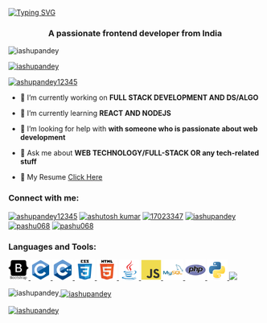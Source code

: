 [![Typing SVG](https://readme-typing-svg.herokuapp.com?font=verdana&color=%234482F7&lines=Hi+%F0%9F%91%8B%2C+I'm+Ashutosh+kumar)](https://git.io/typing-svg)

<h3 align="center">A passionate frontend developer from India</h3>
                                                                                                                                                                            

<p align="left"> <img src="https://komarev.com/ghpvc/?username=iashupandey&label=Profile%20views&color=0e21b4&style=flat-square" alt="iashupandey" /> </p>

<p align="left"> <a href="https://github.com/ryo-ma/github-profile-trophy"><img src="https://github-profile-trophy.vercel.app/?username=iashupandey" alt="iashupandey" /></a> </p>

<p align="left"> <a href="https://twitter.com/ashupandey12345" target="blank"><img src="https://img.shields.io/twitter/follow/ashupandey12345?logo=twitter&style=for-the-badge" alt="ashupandey12345" /></a> </p>

- 🔭 I’m currently working on **FULL STACK DEVELOPMENT AND DS/ALGO**

- 🌱 I’m currently learning **REACT AND NODEJS**

- 🤝 I’m looking for help with **with someone who is passionate about web development**

- 💬 Ask me about **WEB TECHNOLOGY/FULL-STACK OR any tech-related stuff**

- 📄 My Resume [Click Here](https://drive.google.com/file/d/1hXhXRh3f-86bnwHyeaDAP2wYhDEcQrnN/view)

<h3 align="left">Connect with me:</h3>
<p align="left">
<a href="https://twitter.com/ashupandey12345" target="blank"><img align="center" src="https://raw.githubusercontent.com/rahuldkjain/github-profile-readme-generator/master/src/images/icons/Social/twitter.svg" alt="ashupandey12345" height="30" width="40" /></a>
<a href="https://www.linkedin.com/in/ashutosh-kumar-517b391b3/" target="blank"><img align="center" src="https://raw.githubusercontent.com/rahuldkjain/github-profile-readme-generator/master/src/images/icons/Social/linked-in-alt.svg" alt="ashutosh kumar" height="30" width="40" /></a>
<a href="https://stackoverflow.com/users/17023347" target="blank"><img align="center" src="https://raw.githubusercontent.com/rahuldkjain/github-profile-readme-generator/master/src/images/icons/Social/stack-overflow.svg" alt="17023347" height="30" width="40" /></a>
<a href="https://www.codechef.com/users/iashupandey" target="blank"><img align="center" src="https://cdn.jsdelivr.net/npm/simple-icons@3.1.0/icons/codechef.svg" alt="iashupandey" height="30" width="40" /></a>
<a href="https://www.hackerrank.com/pashu068" target="blank"><img align="center" src="https://raw.githubusercontent.com/rahuldkjain/github-profile-readme-generator/master/src/images/icons/Social/hackerrank.svg" alt="pashu068" height="30" width="40" /></a>
<a href="https://auth.geeksforgeeks.org/user/pashu068" target="blank"><img align="center" src="https://raw.githubusercontent.com/rahuldkjain/github-profile-readme-generator/master/src/images/icons/Social/geeks-for-geeks.svg" alt="pashu068" height="30" width="40" /></a>
</p>

<h3 align="left">Languages and Tools:</h3>
<p align="left"> <a href="https://getbootstrap.com" target="_blank"> <img src="https://raw.githubusercontent.com/devicons/devicon/master/icons/bootstrap/bootstrap-plain-wordmark.svg" alt="bootstrap" width="40" height="40"/> </a> <a href="https://www.cprogramming.com/" target="_blank"> <img src="https://raw.githubusercontent.com/devicons/devicon/master/icons/c/c-original.svg" alt="c" width="40" height="40"/> </a> <a href="https://www.w3schools.com/cpp/" target="_blank"> <img src="https://raw.githubusercontent.com/devicons/devicon/master/icons/cplusplus/cplusplus-original.svg" alt="cplusplus" width="40" height="40"/> </a> <a href="https://www.w3schools.com/css/" target="_blank"> <img src="https://raw.githubusercontent.com/devicons/devicon/master/icons/css3/css3-original-wordmark.svg" alt="css3" width="40" height="40"/> </a> <a href="https://www.w3.org/html/" target="_blank"> <img src="https://raw.githubusercontent.com/devicons/devicon/master/icons/html5/html5-original-wordmark.svg" alt="html5" width="40" height="40"/> </a> <a href="https://www.java.com" target="_blank"> <img src="https://raw.githubusercontent.com/devicons/devicon/master/icons/java/java-original.svg" alt="java" width="40" height="40"/> </a> <a href="https://developer.mozilla.org/en-US/docs/Web/JavaScript" target="_blank"> <img src="https://raw.githubusercontent.com/devicons/devicon/master/icons/javascript/javascript-original.svg" alt="javascript" width="40" height="40"/> </a> <a href="https://www.mysql.com/" target="_blank"> <img src="https://raw.githubusercontent.com/devicons/devicon/master/icons/mysql/mysql-original-wordmark.svg" alt="mysql" width="40" height="40"/> </a> <a href="https://www.php.net" target="_blank"> <img src="https://raw.githubusercontent.com/devicons/devicon/master/icons/php/php-original.svg" alt="php" width="40" height="40"/> </a> <a href="https://www.python.org" target="_blank"> <img src="https://raw.githubusercontent.com/devicons/devicon/master/icons/python/python-original.svg" alt="python" width="40" height="40"/>  <code><img width="10%" src="https://www.vectorlogo.zone/logos/java/java-ar21.svg"></code>




<p><img align="left" src="https://github-readme-stats.vercel.app/api/top-langs?username=iashupandey&show_icons=true&theme=onedark&title_color=e90707&text_color=122fbf&bg_color=000000&locale=en&layout=compact" alt="iashupandey" /></p>

<p>&nbsp;<img align="center" src="https://github-readme-stats.vercel.app/api?username=iashupandey&show_icons=true&theme=tokyonight&title_color=df0707&text_color=0a6fae&locale=en" alt="iashupandey" /></p>

<p><img align="center" src="https://github-readme-streak-stats.herokuapp.com/?user=iashupandey&theme=dark" alt="iashupandey" /></p>
